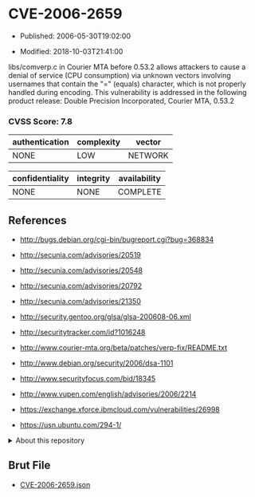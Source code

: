 # CVE-2006-2659

- Published: 2006-05-30T19:02:00

- Modified: 2018-10-03T21:41:00

libs/comverp.c in Courier MTA before 0.53.2 allows attackers to cause a denial of service (CPU consumption) via unknown vectors involving usernames that contain the "=" (equals) character, which is not properly handled during encoding. This vulnerability is addressed in the following product release:
Double Precision Incorporated, Courier MTA, 0.53.2

### CVSS Score: **7.8**

| authentication | complexity | vector |
| --- | --- | --- |
| NONE | LOW | NETWORK |

| confidentiality | integrity | availability |
| --- | --- | --- |
| NONE | NONE | COMPLETE |

## References

* http://bugs.debian.org/cgi-bin/bugreport.cgi?bug=368834

* http://secunia.com/advisories/20519

* http://secunia.com/advisories/20548

* http://secunia.com/advisories/20792

* http://secunia.com/advisories/21350

* http://security.gentoo.org/glsa/glsa-200608-06.xml

* http://securitytracker.com/id?1016248

* http://www.courier-mta.org/beta/patches/verp-fix/README.txt

* http://www.debian.org/security/2006/dsa-1101

* http://www.securityfocus.com/bid/18345

* http://www.vupen.com/english/advisories/2006/2214

* https://exchange.xforce.ibmcloud.com/vulnerabilities/26998

* https://usn.ubuntu.com/294-1/

<details>
<summary>About this repository</summary> 

  This repository is part of the project [Live Hack CVE](https://github.com/Live-Hack-CVE). Main website can be found [www.live-hack.org](https://www.live-hack.org) 
  
  Made by [Sn0wAlice](https://github.com/Sn0wAlice) for the people that care about security and need to have a feed of the latest CVEs. Hope you enjoy it, don't forget to star the repo and follow me on [Twitter](https://twitter.com/Sn0wAlice) and [Github](https://github.com/Sn0wAlice). And that is my [personnal website](https://www.alice-snow.me/)

  - [Home Page](https://github.com/Live-Hack-CVE)
  - [Framework](https://github.com/Live-Hack-CVE/cve-framework)
  - [CVE database](https://github.com/Live-Hack-CVE/full_database)
  - [Changelog](https://github.com/Live-Hack-CVE/Changelog)
</details>

## Brut File

* [CVE-2006-2659.json](https://raw.githubusercontent.com/Live-Hack-CVE/full_database/main/cves/2006/CVE-2006-2659.json)

